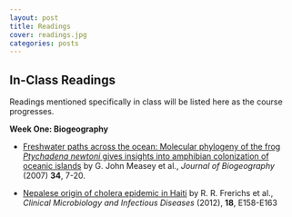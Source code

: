 ```yaml
---
layout: post
title: Readings
cover: readings.jpg
categories: posts
---
```


## In-Class Readings

Readings mentioned specifically in class will be listed here as the course progresses.


**Week One: Biogeography** <br />

* [Freshwater paths across the ocean: Molecular phylogeny of the frog *Ptychadena newtoni* gives insights into amphibian colonization of oceanic islands]() by G. John Measey et al., *Journal of Biogeography* (2007) **34**, 7-20.

* [Nepalese origin of cholera epidemic in Haiti]() by R. R. Frerichs et al., *Clinical Microbiology and Infectious Diseases* (2012), **18**, E158-E163
